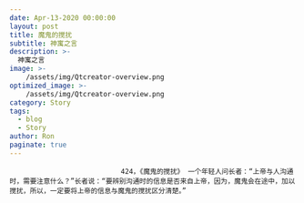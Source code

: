 ```yaml
---
date: Apr-13-2020 00:00:00
layout: post
title: 魔鬼的搅扰
subtitle: 神寓之言
description: >-
  神寓之言
image: >-
    /assets/img/Qtcreator-overview.png
optimized_image: >-
    /assets/img/Qtcreator-overview.png
category: Story
tags:
  - blog
  - Story
author: Ron
paginate: true
---
```


							　　424，《魔鬼的搅扰》 一个年轻人问长者：“上帝与人沟通时，需要注意什么？”长者说：“要辨别沟通时的信息是否来自上帝，因为，魔鬼会在途中，加以搅扰，所以，一定要将上帝的信息与魔鬼的搅扰区分清楚。”
							
							
						